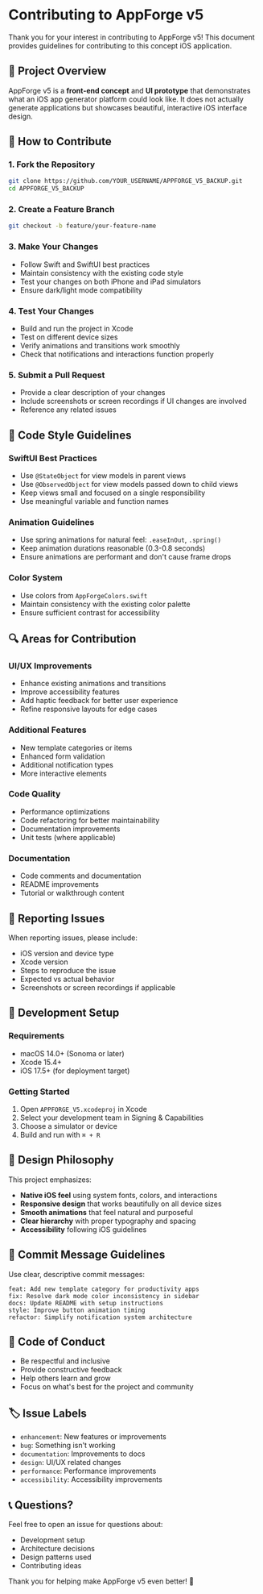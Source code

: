 # Contributing to AppForge v5

Thank you for your interest in contributing to AppForge v5! This document provides guidelines for contributing to this concept iOS application.

## 🎯 Project Overview

AppForge v5 is a **front-end concept** and **UI prototype** that demonstrates what an iOS app generator platform could look like. It does not actually generate applications but showcases beautiful, interactive iOS interface design.

## 🚀 How to Contribute

### 1. Fork the Repository
```bash
git clone https://github.com/YOUR_USERNAME/APPFORGE_V5_BACKUP.git
cd APPFORGE_V5_BACKUP
```

### 2. Create a Feature Branch
```bash
git checkout -b feature/your-feature-name
```

### 3. Make Your Changes
- Follow Swift and SwiftUI best practices
- Maintain consistency with the existing code style
- Test your changes on both iPhone and iPad simulators
- Ensure dark/light mode compatibility

### 4. Test Your Changes
- Build and run the project in Xcode
- Test on different device sizes
- Verify animations and transitions work smoothly
- Check that notifications and interactions function properly

### 5. Submit a Pull Request
- Provide a clear description of your changes
- Include screenshots or screen recordings if UI changes are involved
- Reference any related issues

## 🎨 Code Style Guidelines

### SwiftUI Best Practices
- Use `@StateObject` for view models in parent views
- Use `@ObservedObject` for view models passed down to child views
- Keep views small and focused on a single responsibility
- Use meaningful variable and function names

### Animation Guidelines
- Use spring animations for natural feel: `.easeInOut`, `.spring()`
- Keep animation durations reasonable (0.3-0.8 seconds)
- Ensure animations are performant and don't cause frame drops

### Color System
- Use colors from `AppForgeColors.swift`
- Maintain consistency with the existing color palette
- Ensure sufficient contrast for accessibility

## 🔍 Areas for Contribution

### UI/UX Improvements
- Enhance existing animations and transitions
- Improve accessibility features
- Add haptic feedback for better user experience
- Refine responsive layouts for edge cases

### Additional Features
- New template categories or items
- Enhanced form validation
- Additional notification types
- More interactive elements

### Code Quality
- Performance optimizations
- Code refactoring for better maintainability
- Documentation improvements
- Unit tests (where applicable)

### Documentation
- Code comments and documentation
- README improvements
- Tutorial or walkthrough content

## 🐛 Reporting Issues

When reporting issues, please include:
- iOS version and device type
- Xcode version
- Steps to reproduce the issue
- Expected vs actual behavior
- Screenshots or screen recordings if applicable

## 📱 Development Setup

### Requirements
- macOS 14.0+ (Sonoma or later)
- Xcode 15.4+
- iOS 17.5+ (for deployment target)

### Getting Started
1. Open `APPFORGE_V5.xcodeproj` in Xcode
2. Select your development team in Signing & Capabilities
3. Choose a simulator or device
4. Build and run with `⌘ + R`

## 🎨 Design Philosophy

This project emphasizes:
- **Native iOS feel** using system fonts, colors, and interactions
- **Responsive design** that works beautifully on all device sizes
- **Smooth animations** that feel natural and purposeful
- **Clear hierarchy** with proper typography and spacing
- **Accessibility** following iOS guidelines

## 📝 Commit Message Guidelines

Use clear, descriptive commit messages:
```
feat: Add new template category for productivity apps
fix: Resolve dark mode color inconsistency in sidebar
docs: Update README with setup instructions
style: Improve button animation timing
refactor: Simplify notification system architecture
```

## 🤝 Code of Conduct

- Be respectful and inclusive
- Provide constructive feedback
- Help others learn and grow
- Focus on what's best for the project and community

## 🏷️ Issue Labels

- `enhancement`: New features or improvements
- `bug`: Something isn't working
- `documentation`: Improvements to docs
- `design`: UI/UX related changes
- `performance`: Performance improvements
- `accessibility`: Accessibility improvements

## 📞 Questions?

Feel free to open an issue for questions about:
- Development setup
- Architecture decisions
- Design patterns used
- Contributing ideas

Thank you for helping make AppForge v5 even better! 🚀 